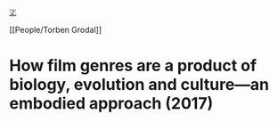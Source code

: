[🇿](zotero://select/library/items/BEPY3IM4)

[[People/Torben Grodal]] 
# How film genres are a product of biology, evolution and culture—an embodied approach (2017)

